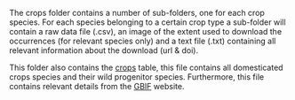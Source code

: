 The crops folder contains a number of sub-folders, one for each crop species.
For each species belonging to a certain crop type a sub-folder will contain a raw data file (.csv), an image of the extent used to download the occurrences (for relevant species only) and a text file (.txt) containing all relevant information about the download (url & doi).

This folder also contains the [crops](crops.csv) table, this file contains all domesticated crops species and their wild progenitor species. Furthermore, this file contains relevant details from the [GBIF](https://www.gbif.org) website.
